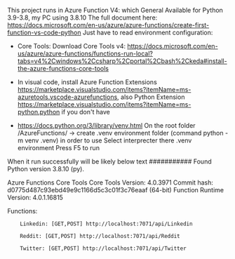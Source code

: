 This project runs in Azure Function V4: which General Available for Python 3.9-3.8, my PC using 3.8.10
The full document here: https://docs.microsoft.com/en-us/azure/azure-functions/create-first-function-vs-code-python
Just have to read environment configuration:
- Core Tools: Download Core Tools v4: https://docs.microsoft.com/en-us/azure/azure-functions/functions-run-local?tabs=v4%2Cwindows%2Ccsharp%2Cportal%2Cbash%2Ckeda#install-the-azure-functions-core-tools
- In visual code, install Azure Function Extensions https://marketplace.visualstudio.com/items?itemName=ms-azuretools.vscode-azurefunctions, also Python Extension https://marketplace.visualstudio.com/items?itemName=ms-python.python if you don't have

- https://docs.python.org/3/library/venv.html
On the root folder /AzureFunctions/ -> create .venv environment folder (command python -m venv .venv) in order to use
Select interprecter there .venv environment
Press F5 to run

When it run successfully will be likely below text
###########
Found Python version 3.8.10 (py).

Azure Functions Core Tools
Core Tools Version:       4.0.3971 Commit hash: d0775d487c93ebd49e9c1166d5c3c01f3c76eaaf  (64-bit)
Function Runtime Version: 4.0.1.16815


Functions:

        Linkedin: [GET,POST] http://localhost:7071/api/Linkedin

        Reddit: [GET,POST] http://localhost:7071/api/Reddit

        Twitter: [GET,POST] http://localhost:7071/api/Twitter
